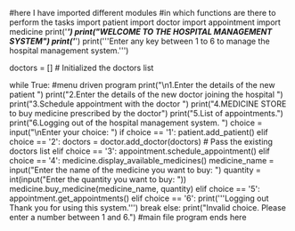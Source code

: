 #here I have imported different modules 
#in which functions are there to perform the tasks
import patient 
import doctor
import appointment
import medicine
print('_______________________________________________')
print("WELCOME TO THE HOSPITAL MANAGEMENT SYSTEM")
print('_______________________________________________')
print('''Enter any key between 1 to 6 
      to manage the hospital management system.''')

doctors = []  # Initialized the doctors list

while True:  #menu driven program
    print("\n1.Enter the details of the new patient ")
    print("2.Enter the details of the new doctor joining the hospital ")
    print("3.Schedule appointment with the doctor ")
    print("4.MEDICINE STORE to buy medicine prescribed by the doctor")
    print("5.List of appointments.")
    print("6.Logging out of the hospital management system. ")
    choice = input("\nEnter your choice: ")
    if choice == '1':
        patient.add_patient()
    elif choice == '2':
        doctors = doctor.add_doctor(doctors)  # Pass the existing doctors list
    elif choice == '3':
        appointment.schedule_appointment()
    elif choice == '4':
        medicine.display_available_medicines()
        medicine_name = input("Enter the name of the medicine you want to buy: ")
        quantity = int(input("Enter the quantity you want to buy: "))
        medicine.buy_medicine(medicine_name, quantity)
    elif choice == '5':
        appointment.get_appointments()
    elif choice == '6':
        print('''Logging out
              Thank you for using this system.''')
        break
    else:
        print("Invalid choice. Please enter a number between 1 and 6.")
#main file program ends here
